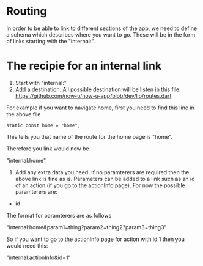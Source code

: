 # Routing

In order to be able to link to different sections of the app, we need to define a schema which describes where you want to go. These will be in the form of links starting with the "internal:".

# The recipie for an internal link

1. Start with "internal:"
2. Add a destination. All possible destination will be listen in this file: https://github.com/now-u/now-u-app/blob/dev/lib/routes.dart

For example if you want to navigate home, first you need to find this line in the above file

`static const home = "home";`

This tells you that name of the route for the home page is "home".

Therefore you link would now be 

"internal:home"

1. Add any extra data you need. If no paramterers are required then the above link is fine as is. Parameters can be added to a link such as an id of an action (if you go to the actionInfo page). For now the possible paramterers are:

- id

The format for paramterers are as follows

"internal:home&param1=thing?param2=thing2?param3=thing3"

So if you want to go to the actionInfo page for action with id 1 then you would need this:

"internal:actionInfo&id=1"
